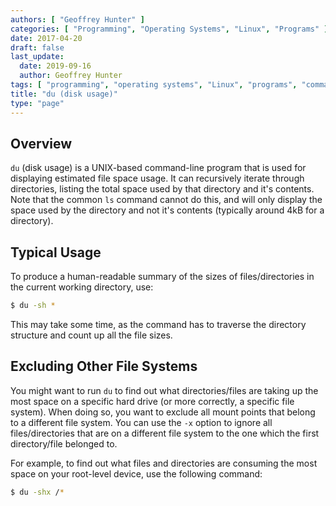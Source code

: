 ```yaml
---
authors: [ "Geoffrey Hunter" ]
categories: [ "Programming", "Operating Systems", "Linux", "Programs" ]
date: 2017-04-20
draft: false
last_update:
  date: 2019-09-16
  author: Geoffrey Hunter
tags: [ "programming", "operating systems", "Linux", "programs", "command-line", "du", "disk usage", "mount", "file system", "directory" ]
title: "du (disk usage)"
type: "page"
---
```


## Overview

`du` (disk usage) is a UNIX-based command-line program that is used for displaying estimated file space usage. It can recursively iterate through directories, listing the total space used by that directory and it's contents. Note that the common `ls` command cannot do this, and will only display the space used by the directory and not it's contents (typically around 4kB for a directory).

## Typical Usage

To produce a human-readable summary of the sizes of files/directories in the current working directory, use:

```sh   
$ du -sh *
```

This may take some time, as the command has to traverse the directory structure and count up all the file sizes.

## Excluding Other File Systems

You might want to run `du` to find out what directories/files are taking up the most space on a specific hard drive (or more correctly, a specific file system). When doing so, you want to exclude all mount points that belong to a different file system. You can use the `-x` option to ignore all files/directories that are on a different file system to the one which the first directory/file belonged to.

For example, to find out what files and directories are consuming the most space on your root-level device, use the following command:

```sh
$ du -shx /*
```